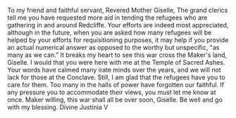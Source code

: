 To my friend and faithful servant, Revered Mother Giselle,
The grand clerics tell me you have requested more aid in tending the refugees who are gathering in and around Redcliffe. Your efforts are indeed most appreciated, although in the future, when you are asked how many refugees will be helped by your efforts for requisitioning purposes, it may help if you provide an actual numerical answer as opposed to the worthy but unspecific, "as many as we can."
It breaks my heart to see this war cross the Maker's land, Giselle. I would that you were here with me at the Temple of Sacred Ashes. Your words have calmed many irate minds over the years, and we will not lack for those at the Conclave. Still, I am glad that the refugees have you to care for them. Too many in the halls of power have forgotten our faithful. If any pressure you to accommodate their views, you must let me know at once.
Maker willing, this war shall all be over soon, Giselle. Be well and go with my blessing.
Divine Justinia V